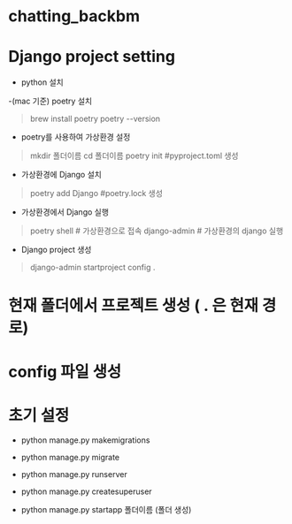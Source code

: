# chatting_backbm

# Django project setting

- python 설치

-(mac 기준) poetry 설치
> brew install poetry
> poetry --version

- poetry를 사용하여 가상환경 설정
> mkdir 폴더이름
> cd 폴더이름
> poetry init
  #pyproject.toml 생성

- 가상환경에 Django 설치
> poetry add Django
  #poetry.lock 생성

- 가상환경에서 Django 실행
> poetry shell # 가상환경으로 접속
> django-admin # 가상환경의 django 실행

- Django project 생성
> django-admin startproject config . 
  # 현재 폴더에서 프로젝트 생성 ( . 은 현재 경로)
  # config 파일 생성
  
# 초기 설정

- python manage.py makemigrations
- python manage.py migrate
- python manage.py runserver 

- python manage.py createsuperuser

- python manage.py startapp 폴더이름 (폴더 생성)
